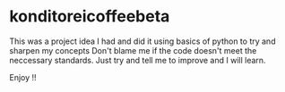 # konditoreicoffeebeta

This was a project idea I had and did it using basics of python to try and sharpen my concepts
Don't blame me if the code doesn't meet the neccessary standards.
Just try and tell me to improve and I will learn.

Enjoy !!
